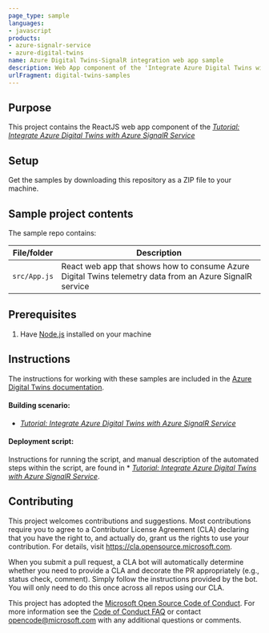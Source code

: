 ```yaml
---
page_type: sample
languages:
- javascript
products:
- azure-signalr-service
- azure-digital-twins
name: Azure Digital Twins-SignalR integration web app sample
description: Web App component of the 'Integrate Azure Digital Twins with Azure SignalR Service' tutorial
urlFragment: digital-twins-samples
---
```


## Purpose

This project contains the ReactJS web app component of the [*Tutorial: Integrate Azure Digital Twins with Azure SignalR Service*](https://docs.microsoft.com/azure/digital-twins/how-to-integrate-azure-signalr)

## Setup

Get the samples by downloading this repository as a ZIP file to your machine.

## Sample project contents
The sample repo contains:

| File/folder | Description |
| --- | --- |
| `src/App.js` | React web app that shows how to consume Azure Digital Twins telemetry data from an Azure SignalR service |

## Prerequisites

1. Have [Node.js](https://nodejs.org/en/) installed on your machine

## Instructions

The instructions for working with these samples are included in the [Azure Digital Twins documentation](https://docs.microsoft.com/azure/digital-twins/).

#### Building scenario:
* [*Tutorial: Integrate Azure Digital Twins with Azure SignalR Service*](https://docs.microsoft.com/azure/digital-twins/how-to-integrate-azure-signalr)

#### Deployment script:
Instructions for running the script, and manual description of the automated steps within the script, are found in * [*Tutorial: Integrate Azure Digital Twins with Azure SignalR Service*](https://docs.microsoft.com/azure/digital-twins/how-to-integrate-azure-signalr).

## Contributing

This project welcomes contributions and suggestions.  Most contributions require you to agree to a
Contributor License Agreement (CLA) declaring that you have the right to, and actually do, grant us
the rights to use your contribution. For details, visit https://cla.opensource.microsoft.com.

When you submit a pull request, a CLA bot will automatically determine whether you need to provide
a CLA and decorate the PR appropriately (e.g., status check, comment). Simply follow the instructions
provided by the bot. You will only need to do this once across all repos using our CLA.

This project has adopted the [Microsoft Open Source Code of Conduct](https://opensource.microsoft.com/codeofconduct/).
For more information see the [Code of Conduct FAQ](https://opensource.microsoft.com/codeofconduct/faq/) or
contact [opencode@microsoft.com](mailto:opencode@microsoft.com) with any additional questions or comments.
